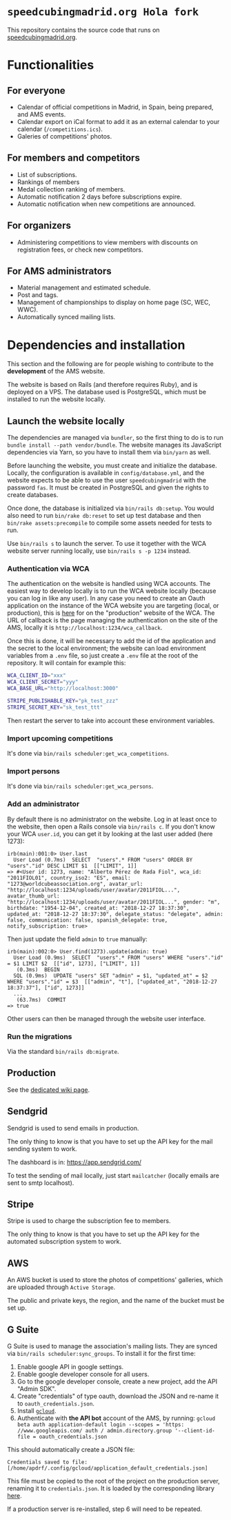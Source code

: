 # `speedcubingmadrid.org Hola fork`

This repository contains the source code that runs on [speedcubingmadrid.org](http://www.speedcubingmadrid.org).

# Functionalities

## For everyone

  - Calendar of official competitions in Madrid, in Spain, being prepared, and AMS events.
  - Calendar export on iCal format to add it as an external calendar to your calendar (`/competitions.ics`).
  - Galeries of competitions' photos.

## For members and competitors

  - List of subscriptions.
  - Rankings of members
  - Medal collection ranking of members.
  - Automatic notification 2 days before subscriptions expire.
  - Automatic notification when new competitions are announced.

## For organizers

  - Administering competitions to view members with discounts on registration fees, or check new competitors.

## For AMS administrators

  - Material management and estimated schedule.
  - Post and tags.
  - Management of championships to display on home page (SC, WEC, WWC).
  - Automatically synced mailing lists.

# Dependencies and installation

This section and the following are for people wishing to contribute to the **development** of the AMS website.

The website is based on Rails (and therefore requires Ruby), and is deployed on a VPS.
The database used is PostgreSQL, which must be installed to run the website locally.

## Launch the website locally

The dependencies are managed via `bundler`, so the first thing to do is to run `bundle install --path vendor/bundle`.
The website manages its JavaScript dependencies via Yarn, so you have to install them via `bin/yarn` as well.

Before launching the website, you must create and initialize the database.
Locally, the configuration is available in `config/database.yml`, and the website expects to be able to use the user `speedcubingmadrid` with the password `fas`.
It must be created in PostgreSQL and given the rights to create databases.

Once done, the database is initialized via `bin/rails db:setup`. You would also need to run `bin/rake db:reset` to set up test database and then `bin/rake assets:precompile` to compile some assets needed for tests to run.

Use `bin/rails s` to launch the server. To use it together with the WCA website server running locally, use `bin/rails s -p 1234` instead.

### Authentication via WCA

The authentication on the website is handled using WCA accounts.
The easiest way to develop locally is to run the WCA website locally (because you can log in like any user).
In any case you need to create an Oauth application on the instance of the WCA website you are targeting (local, or production), this is [here](https://www.worldcubeassociation.org/oauth/applications) for on the "production" website of the WCA.
The URL of callback is the page managing the authentication on the site of the AMS, locally it is `http://localhost:1234/wca_callback`.

Once this is done, it will be necessary to add the id of the application and the secret to the local environment; the website can load environment variables from a `.env` file, so just create a `.env` file at the root of the repository.
It will contain for example this:

```bash
WCA_CLIENT_ID="xxx"
WCA_CLIENT_SECRET="yyy"
WCA_BASE_URL="http://localhost:3000"

STRIPE_PUBLISHABLE_KEY="pk_test_zzz"
STRIPE_SECRET_KEY="sk_test_ttt"
```

Then restart the server to take into account these environment variables.

### Import upcoming competitions

It's done via `bin/rails scheduler:get_wca_competitions`.

### Import persons

It's done via `bin/rails scheduler:get_wca_persons`.

### Add an administrator

By default there is no administrator on the website.
Log in at least once to the website, then open a Rails console via `bin/rails c`.
If you don't know your WCA `user.id`, you can get it by looking at the last user added (here 1273):

```
irb(main):001:0> User.last
  User Load (0.7ms)  SELECT  "users".* FROM "users" ORDER BY "users"."id" DESC LIMIT $1  [["LIMIT", 1]]
=> #<User id: 1273, name: "Alberto Pérez de Rada Fiol", wca_id: "2011FIOL01", country_iso2: "ES", email: "1273@worldcubeassociation.org", avatar_url: "http://localhost:1234/uploads/user/avatar/2011FIOL...", avatar_thumb_url: "http://localhost:1234/uploads/user/avatar/2011FIOL...", gender: "m", birthdate: "1954-12-04", created_at: "2018-12-27 18:37:30", updated_at: "2018-12-27 18:37:30", delegate_status: "delegate", admin: false, communication: false, spanish_delegate: true, notify_subscription: true>
```

Then just update the field `admin` to `true` manually:

```
irb(main):002:0> User.find(1273).update(admin: true)
  User Load (0.9ms)  SELECT  "users".* FROM "users" WHERE "users"."id" = $1 LIMIT $2  [["id", 1273], ["LIMIT", 1]]
   (0.3ms)  BEGIN
  SQL (0.9ms)  UPDATE "users" SET "admin" = $1, "updated_at" = $2 WHERE "users"."id" = $3  [["admin", "t"], ["updated_at", "2018-12-27 18:37:37"], ["id", 1273]]
  ...
   (63.7ms)  COMMIT
=> true
```

Other users can then be managed through the website user interface.

### Run the migrations

Via the standard `bin/rails db:migrate`.

## Production

See the [dedicated wiki page](https://github.com/speedcubingmadrid/speedcubingmadrid.org/wiki/AMS-Production-Server).

## Sendgrid

Sendgrid is used to send emails in production.

The only thing to know is that you have to set up the API key for the mail sending system to work.

The dashboard is in: https://app.sendgrid.com/

To test the sending of mail locally, just start `mailcatcher` (locally emails are sent to smtp localhost).

## Stripe

Stripe is used to charge the subscription fee to members.

The only thing to know is that you have to set up the API key for the automated subscription system to work.

## AWS

An AWS bucket is used to store the photos of competitions' galleries, which are uploaded through `Active Storage`.

The public and private keys, the region, and the name of the bucket must be set up.

## G Suite

G Suite is used to manage the association's mailing lists. They are synced via `bin/rails scheduler:sync_groups`. To install it for the first time:

  1. Enable google API in google settings.
  2. Enable google developer console for all users.
  3. Go to the google developer console, create a new project, add the API "Admin SDK".
  4. Create "credentials" of type oauth, download the JSON and re-name it to `oauth_credentials.json`.
  5. Install [`gcloud`](https://cloud.google.com/sdk/docs/quickstart-debian-ubuntu).
  6. Authenticate with **the API bot** account of the AMS, by running: `gcloud beta auth application-default login --scopes = 'https: //www.googleapis.com/ auth / admin.directory.group '--client-id-file = oauth_credentials.json`

This should automatically create a JSON file:

```
Credentials saved to file: [/home/apdrf/.config/gcloud/application_default_credentials.json]
```

This file must be copied to the root of the project on the production server, renaming it to `credentials.json`. It is loaded by the corresponding library [here](https://github.com/speedcubingmadrid/speedcubingmadrid.org/blob/master/lib/gsuite_mailing_lists.rb#L4).

If a production server is re-installed, step 6 will need to be repeated.
